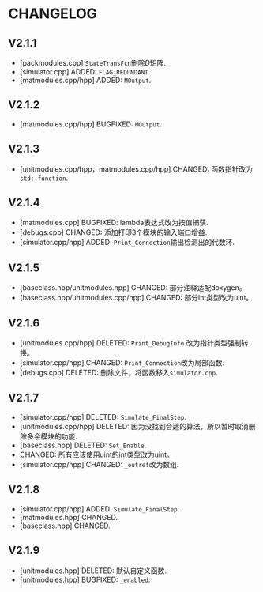# CHANGELOG
## V2.1.1
- [packmodules.cpp] `StateTransFcn`删除$D$矩阵.
- [simulator.cpp] ADDED: `FLAG_REDUNDANT`.
- [matmodules.cpp/hpp] ADDED: `MOutput`.

## V2.1.2
- [matmodules.cpp/hpp] BUGFIXED: `MOutput`.

## V2.1.3
- [unitmodules.cpp/hpp，matmodules.cpp/hpp] CHANGED: 函数指针改为`std::function`.

## V2.1.4
- [matmodules.cpp] BUGFIXED: lambda表达式改为按值捕获.
- [debugs.cpp] CHANGED: 添加打印3个模块的输入端口增益.
- [simulator.cpp/hpp] ADDED: `Print_Connection`输出检测出的代数环.

## V2.1.5
- [baseclass.hpp/unitmodules.hpp] CHANGED: 部分注释适配doxygen。
- [baseclass.hpp/unitmodules.cpp/hpp] CHANGED: 部分int类型改为uint。

## V2.1.6
- [unitmodules.cpp/hpp] DELETED: `Print_DebugInfo`.改为指针类型强制转换。
- [simulator.cpp/hpp] CHANGED: `Print_Connection`改为局部函数.
- [debugs.cpp] DELETED: 删除文件，将函数移入`simulator.cpp`.

## V2.1.7
- [simulator.cpp/hpp] DELETED: `Simulate_FinalStep`.
- [unitmodules.cpp/hpp] DELETED: 因为没找到合适的算法，所以暂时取消删除多余模块的功能.
- [baseclass.hpp] DELETED: `Set_Enable`.
- CHANGED: 所有应该使用uint的int类型改为uint。
- [simulator.cpp/hpp] CHANGED: `_outref`改为数组.

## V2.1.8
- [simulator.cpp/hpp] ADDED: `Simulate_FinalStep`.
- [matmodules.hpp] CHANGED.
- [baseclass.hpp] CHANGED.

## V2.1.9
- [unitmodules.hpp] DELETED: 默认自定义函数.
- [unitmodules.hpp] BUGFIXED: `_enabled`.
